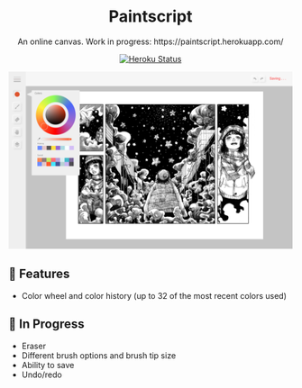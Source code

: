 <h1 align="center">
  Paintscript
</h1>
<p align="center">
  An online canvas. Work in progress: https://paintscript.herokuapp.com/ 
</p>
<p align="center">
  <a href="https://paintscript.herokuapp.com/">
    <img alt="Heroku Status" src="https://pyheroku-badge.herokuapp.com/?app=paintscript" />
  </a>
</p>

<img alt="Paintscript" src="https://github.com/tamagoeggo/paintscript/blob/master/src/public/images/mockup.png" />

## 🎨 Features
* Color wheel and color history (up to 32 of the most recent colors used) 

## 🚧 In Progress
* Eraser
* Different brush options and brush tip size
* Ability to save
* Undo/redo
